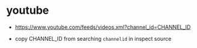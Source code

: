 # youtube

- <https://www.youtube.com/feeds/videos.xml?channel_id=CHANNEL_ID>

- copy CHANNEL_ID from searching `channelid` in inspect source
